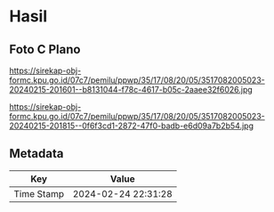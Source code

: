 # Hasil

## Foto C Plano

https://sirekap-obj-formc.kpu.go.id/07c7/pemilu/ppwp/35/17/08/20/05/3517082005023-20240215-201601--b8131044-f78c-4617-b05c-2aaee32f6026.jpg

https://sirekap-obj-formc.kpu.go.id/07c7/pemilu/ppwp/35/17/08/20/05/3517082005023-20240215-201815--0f6f3cd1-2872-47f0-badb-e6d09a7b2b54.jpg


## Metadata

| Key        | Value               |
| ---------- | ------------------- |
| Time Stamp | 2024-02-24 22:31:28 |



